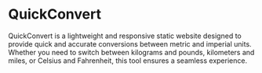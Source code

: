 # QuickConvert
QuickConvert is a lightweight and responsive static website designed to provide quick and accurate conversions between metric and imperial units. Whether you need to switch between kilograms and pounds, kilometers and miles, or Celsius and Fahrenheit, this tool ensures a seamless experience.
